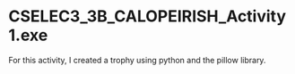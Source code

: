 # CSELEC3_3B_CALOPEIRISH_Activity1.exe
For this activity, I created a trophy using python and the pillow library. 
